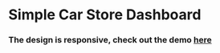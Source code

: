 # Simple Car Store Dashboard

### The design is responsive, check out the demo [here](https://dvloper-ibrahim.github.io/Simple-Car-Store-Dashboard/index.html)
